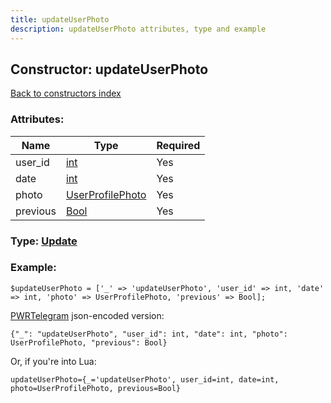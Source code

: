```yaml
---
title: updateUserPhoto
description: updateUserPhoto attributes, type and example
---
```

## Constructor: updateUserPhoto  
[Back to constructors index](index.md)



### Attributes:

| Name     |    Type       | Required |
|----------|---------------|----------|
|user\_id|[int](../types/int.md) | Yes|
|date|[int](../types/int.md) | Yes|
|photo|[UserProfilePhoto](../types/UserProfilePhoto.md) | Yes|
|previous|[Bool](../types/Bool.md) | Yes|



### Type: [Update](../types/Update.md)


### Example:

```
$updateUserPhoto = ['_' => 'updateUserPhoto', 'user_id' => int, 'date' => int, 'photo' => UserProfilePhoto, 'previous' => Bool];
```  

[PWRTelegram](https://pwrtelegram.xyz) json-encoded version:

```
{"_": "updateUserPhoto", "user_id": int, "date": int, "photo": UserProfilePhoto, "previous": Bool}
```


Or, if you're into Lua:  


```
updateUserPhoto={_='updateUserPhoto', user_id=int, date=int, photo=UserProfilePhoto, previous=Bool}

```


